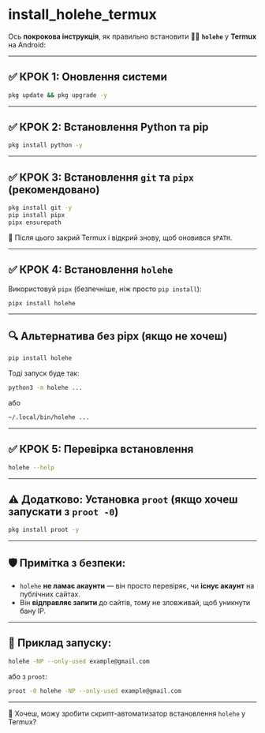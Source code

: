 # install_holehe_termux
Ось **покрокова інструкція**, як правильно встановити 🕵️‍♂️ **`holehe`** у **Termux** на Android:

---

## ✅ КРОК 1: Оновлення системи

```bash
pkg update && pkg upgrade -y
```

---

## ✅ КРОК 2: Встановлення Python та pip

```bash
pkg install python -y
```

---

## ✅ КРОК 3: Встановлення `git` та `pipx` (рекомендовано)

```bash
pkg install git -y
pip install pipx
pipx ensurepath
```

🔁 Після цього закрий Termux і відкрий знову, щоб оновився `$PATH`.

---

## ✅ КРОК 4: Встановлення `holehe`

Використовуй `pipx` (безпечніше, ніж просто `pip install`):

```bash
pipx install holehe
```

---

## 🔍 Альтернатива без pipx (якщо не хочеш)

```bash
pip install holehe
```

Тоді запуск буде так:

```bash
python3 -m holehe ...
```

або

```bash
~/.local/bin/holehe ...
```

---

## ✅ КРОК 5: Перевірка встановлення

```bash
holehe --help
```

---

## ⚠️ Додатково: Установка `proot` (якщо хочеш запускати з `proot -0`)

```bash
pkg install proot -y
```

---

## 🛡️ Примітка з безпеки:

* `holehe` **не ламає акаунти** — він просто перевіряє, чи **існує акаунт** на публічних сайтах.
* Він **відправляє запити** до сайтів, тому не зловживай, щоб уникнути бану IP.

---

## 📌 Приклад запуску:

```bash
holehe -NP --only-used example@gmail.com
```

або з `proot`:

```bash
proot -0 holehe -NP --only-used example@gmail.com
```

---

🔧 Хочеш, можу зробити скрипт-автоматизатор встановлення `holehe` у Termux?
